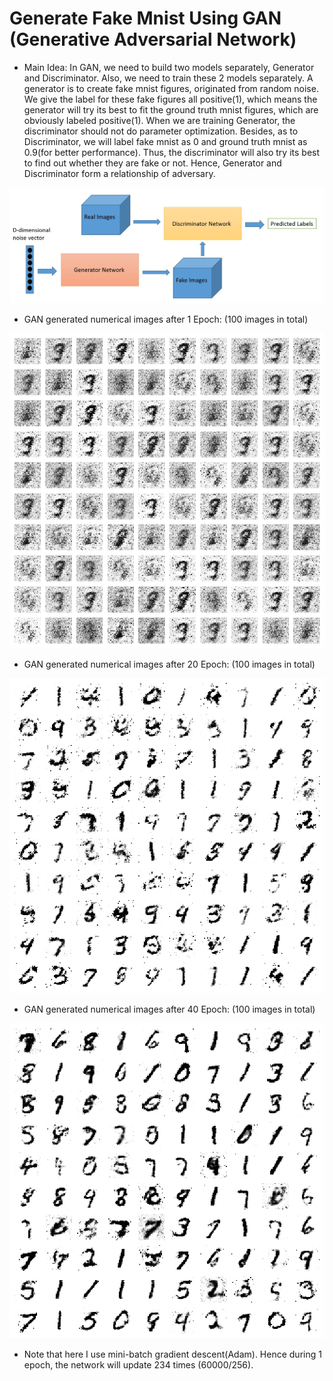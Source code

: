 # Generate Fake Mnist Using GAN (Generative Adversarial Network)

* Main Idea: 
In GAN, we need to build two models separately, Generator and Discriminator. Also, we need to train these 2 models separately. A generator is to create fake mnist figures, originated from random noise. We give the label for these fake figures all positive(1), which means the generator will try its best to fit the ground truth mnist figures, which are obviously labeled positive(1). When we are training Generator, the discriminator should not do parameter optimization. Besides, as to Discriminator, we will label fake mnist as 0 and ground truth mnist as 0.9(for better performance). Thus, the discriminator will also try its best to find out whether they are fake or not. Hence, Generator and Discriminator form a relationship of adversary.

![](https://github.com/GZYNus/Computer-Vision-Project/blob/master/Project%204:%20Generate%20Fake%20Mnist%20Using%20GAN/GAN.jpg)

* GAN generated numerical images after 1 Epoch: (100 images in total)

![](https://github.com/GZYNus/Computer-Vision-Project/blob/master/Project%204:%20Generate%20Fake%20Mnist%20Using%20GAN/gan_generated_image_epoch_1.png)

* GAN generated numerical images after 20 Epoch: (100 images in total)

![](https://github.com/GZYNus/Computer-Vision-Project/blob/master/Project%204:%20Generate%20Fake%20Mnist%20Using%20GAN/gan_generated_image_epoch_20.png)

* GAN generated numerical images after 40 Epoch: (100 images in total)

![](https://github.com/GZYNus/Computer-Vision-Project/blob/master/Project%204:%20Generate%20Fake%20Mnist%20Using%20GAN/gan_generated_image_epoch_40.png)

* Note that here I use mini-batch gradient descent(Adam). Hence during 1 epoch, the network will update 234 times (60000/256).

